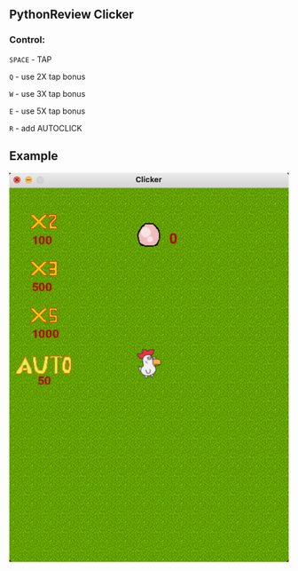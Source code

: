 ##	PythonReview Clicker
###	**Control:**

`SPACE` - TAP

`Q` - use 2X tap bonus

`W` - use 3X tap bonus

`E` - use 5X tap bonus

`R` - add AUTOCLICK


## Example


![alt text](screenshots/example.png "Example")​
